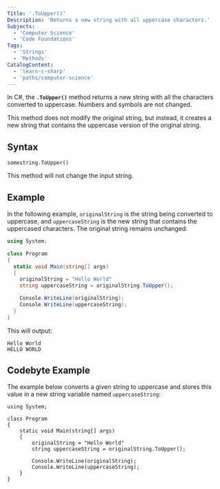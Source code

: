 ```yaml
---
Title: '.ToUpper()'
Description: 'Returns a new string with all uppercase characters.'
Subjects:
  - 'Computer Science'
  - 'Code Foundations'
Tags:
  - 'Strings'
  - 'Methods'
CatalogContent:
  - 'learn-c-sharp'
  - 'paths/computer-science'
---
```


In C#, the **`.ToUpper()`** method returns a new string with all the characters converted to uppercase. Numbers and symbols are not changed.

This method does not modify the original string, but instead, it creates a new string that contains the uppercase version of the original string.

## Syntax

```pseudo
somestring.ToUpper()
```

This method will not change the input string.

## Example

In the following example, `originalString` is the string being converted to uppercase, and `uppercaseString` is the new string that contains the uppercased characters. The original string remains unchanged:

```cs
using System;

class Program
{
  static void Main(string[] args)
  {
    originalString = "Hello World"
    string uppercaseString = originalString.ToUpper();

    Console.WriteLine(originalString);
    Console.WriteLine(uppercaseString);
  }
}
```

This will output:

```shell
Hello World
HELLO WORLD
```

## Codebyte Example

The example below converts a given string to uppercase and stores this value in a new string variable named `uppercaseString`:

```codebyte/csharp
using System;

class Program
{
    static void Main(string[] args)
    {
        originalString = "Hello World"
        string uppercaseString = originalString.ToUpper();

        Console.WriteLine(originalString);
        Console.WriteLine(uppercaseString);
    }
}
```
